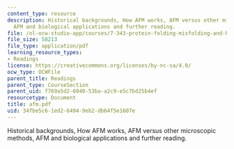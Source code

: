 ```yaml
---
content_type: resource
description: Historical backgrounds, How AFM works, AFM versus other microscopic methods,
  AFM and biological applications and further reading.
file: /ol-ocw-studio-app/courses/7-343-protein-folding-misfolding-and-human-disease-fall-2004/34fbe5c61ed264949eb2db64f5e1607e_afm.pdf
file_size: 58213
file_type: application/pdf
learning_resource_types:
- Readings
license: https://creativecommons.org/licenses/by-nc-sa/4.0/
ocw_type: OCWFile
parent_title: Readings
parent_type: CourseSection
parent_uid: f769a5d2-6040-53ba-a2c9-e5c7bd25b4ef
resourcetype: Document
title: afm.pdf
uid: 34fbe5c6-1ed2-6494-9eb2-db64f5e1607e
---
```

Historical backgrounds, How AFM works, AFM versus other microscopic methods, AFM and biological applications and further reading.